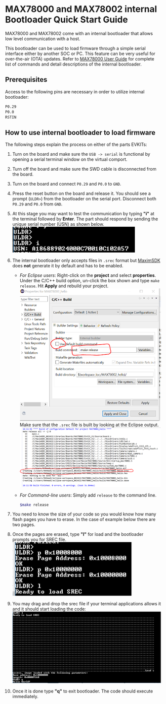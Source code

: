 # MAX78000 and MAX78002 internal Bootloader Quick Start Guide

MAX78000 and MAX78002 come with an internal bootloader that allows low level communication with a host.

This bootloader can be used to load firmware through a simple serial interface either by another SOC or PC. This feature can be very useful for over-the-air (OTA) updates. Refer to [MAX78000 User Guide](https://www.analog.com/media/en/technical-documentation/user-guides/max78000-user-guide.pdf) for complete list of commands and detail descriptions of the internal bootloader.

## Prerequisites

Access to the following pins are necessary in order to utilize internal bootloader:

```bash
P0.29
P0.0
RSTIN
```

## How to use internal bootloader to load firmware

The following steps explain the process on either of the parts EVKITs:

1. Turn on the board and make sure the `USB -> serial` is functional by opening a serial terminal window on the virtual comport.

2. Turn off the board and make sure the SWD cable is disconnected from the board.

3. Turn on the board and connect `P0.29` and `P0.0` to `GND`.

4. Press the reset button on the board and release it. You should see a prompt (`ULDR>`) from the bootloader on the serial port. Disconnect both `P0.29` and `P0.0` from `GND`.

5. At this stage you may want to test the communication by typing **"i"** at the terminal followed by **Enter**. The part should respond by sending the unique serial number (USN) as shown below. ![Alt text](resources/ULDR_prompt.png)

6. The internal bootloader only accepts files in `.srec` format but [MaximSDK](https://www.analog.com/en/design-center/evaluation-hardware-and-software/software/software-download.html?swpart=sfw0010820a) does **not** generate it by default and has to be enabled.
   - *For Eclipse users*: Right-click on the **project** and select **properties**. Under the C/C++ build option, un-click the box shown and type  `make release`. Hit **Apply** and rebuild your project. ![Alt text](resources/Eclipse_settings.png)
   Make sure that the `.srec` file is built by looking at the Eclipse output.![Alt text](resources/Eclispe_output.png)
   - *For Command-line users*: Simply add `release` to the command line.

        ```bash
        $make release
        ```

7. You need to know the size of your code so you would know how many flash pages you have to erase. In the case of example below there are two pages.

8. Once the pages are erased, type **"l"** for load and the bootloader prompts you for SREC file. ![Alt text](resources/Erase.png)

9. You may drag and drop the srec file if your terminal applications allows it and it should start loading the code: ![Alt text](resources/Load.png)

10. Once it is done type **"q"** to exit bootloader. The code should execute immediately.
